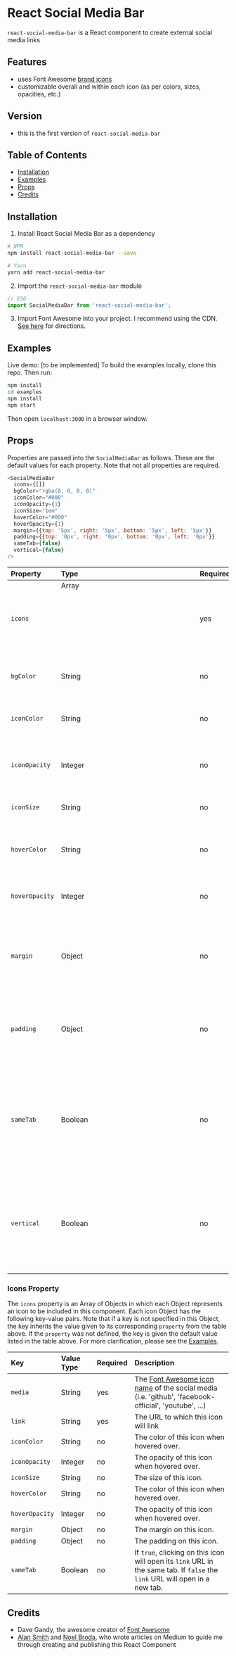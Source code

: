 # React Social Media Bar
`react-social-media-bar` is a React component to create external social media links

## Features
- uses Font Awesome [brand icons](http://fontawesome.io/icons/#brand)
- customizable overall and within each icon (as per colors, sizes, opacities, etc.)

## Version
- this is the first version of `react-social-media-bar`

## Table of Contents
- [Installation](#installation)
- [Examples](#examples)
- [Props](#props)
- [Credits](#credits)

## Installation
1. Install React Social Media Bar as a dependency
```bash
# NPM
npm install react-social-media-bar --save

# Yarn
yarn add react-social-media-bar
```

2. Import the `react-social-media-bar` module
```javascript
// ES6
import SocialMediaBar from 'react-social-media-bar';
```

3. Import Font Awesome into your project. I recommend using the CDN.
[See here](http://fontawesome.io/get-started/) for directions.

## Examples
Live demo: [to be implemented]
To build the examples locally, clone this repo. Then run:
```bash
npm install
cd examples
npm install
npm start
```
Then open `localhost:3000` in a browser window.

## Props
Properties are passed into the `SocialMediaBar` as follows. These are the default values for each property. Note that not all properties are required.
```javascript
<SocialMediaBar
  icons={[]}
  bgColor="rgba(0, 0, 0, 0)"
  iconColor="#000"
  iconOpacity={1}
  iconSize="1em"
  hoverColor="#000"
  hoverOpacity={1}
  margin={{top: '5px', right: '5px', bottom: '5px', left: '5px'}}
  padding={{top: '0px', right: '0px', bottom: '0px', left: '0px'}}
  sameTab={false}
  vertical={false}
/>
```

| Property | Type | Required | Default | Description
|:---|:---|:---|:---|:---|
| `icons` | Array<Object> | yes | [] | The icons that will be rendered. See below for format. |
| `bgColor` | String | no | rgba(0, 0, 0, 0) | The background color of the component. |
| `iconColor` | String | no | #000 | The color of each icon in the `icons` array when hovered over. |
| `iconOpacity` | Integer | no | 1 | The opacity of each icon in the `icons` array when hovered over. |
| `iconSize` | String | no | 1em | The size of each icon in the `icons` array. |
| `hoverColor` | String | no | #000 | The color of an icon in the `icons` array when hovered over. |
| `hoverOpacity` | Integer | no | 1 | The opacity of an icon in the `icons` array when hovered over. |
| `margin` | Object | no | {top: '5px', right: '5px', bottom: '5px', left: '5px'} | The margin on each icon in the `icons` array. |
| `padding` | Object | no | {top: '0px', right: '0px', bottom: '0px', left: '0px'} | The padding on each icon in the `icons` array. |
| `sameTab` | Boolean | no | false | If `true`, clicking on an icon will open its corresponding media link in the same tab. If `false` (by default), media links will open in a new tab. |
| `vertical` | Boolean | no | false | If `true`, the icons will be rendered vertically in a column. If `false` (by default), the icons will be rendered horizontally in a row. |

### Icons Property
The `icons` property is an Array of Objects in which each Object represents an icon to be included in this component.
Each icon Object has the following key-value pairs. Note that if a key is not specified in this Object, the key inherits the value given to its corresponding `property` from the table above. If the `property` was not defined, the key is given the default value listed in the table above.
For more clarification, please see the [Examples](#examples).

| Key | Value Type | Required | Description |
|:---|:---|:---|:---|
| `media` | String | yes | The [Font Awesome icon name](http://fontawesome.io/icons/#brand) of the social media (i.e. 'github', 'facebook-official', 'youtube', ...) |
| `link` | String | yes | The URL to which this icon will link |
| `iconColor` | String | no | The color of this icon when hovered over. |
| `iconOpacity` | Integer | no | The opacity of this icon when hovered over. |
| `iconSize` | String | no | The size of this icon. |
| `hoverColor` | String | no | The color of this icon when hovered over. |
| `hoverOpacity` | Integer | no | The opacity of this icon when hovered over. |
| `margin` | Object | no | The margin on this icon. |
| `padding` | Object | no | The padding on this icon. |
| `sameTab` | Boolean | no | If `true`, clicking on this icon will open its `link` URL in the same tab. If `false` the `link` URL will open in a new tab. |

## Credits
- Dave Gandy, the awesome creator of [Font Awesome](http://fontawesome.io/)
- [Alan Smith](https://hackernoon.com/building-a-react-component-library-part-2-46fd4f77bb5c) and [Noel Broda](https://medium.com/@BrodaNoel/how-to-create-a-react-component-and-publish-it-in-npm-668ad7d363ce), who wrote articles on Medium to guide me through creating and publishing this React Component
